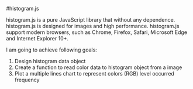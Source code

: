 #histogram.js

histogram.js is a pure JavaScript library that without any dependence. histogram.js is designed 
for images and high performance. histogram.js support modern browsers, such as Chrome, Firefox, 
Safari, Microsoft Edge and Internet Explorer 10+.

I am going to achieve following goals:

1. Design histogram data object
2. Create a function to read color data to histogram object from a image
3. Plot a multiple lines chart to represent colors (RGB) level occurred frequency